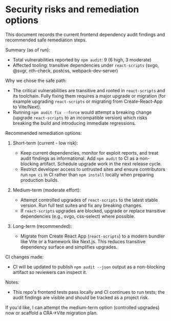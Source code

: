 # Security risks and remediation options

This document records the current frontend dependency audit findings and recommended safe remediation steps.

Summary (as of run):

- Total vulnerabilities reported by `npm audit`: 9 (6 high, 3 moderate)
- Affected tooling: transitive dependencies under `react-scripts` (svgo, @svgr, nth-check, postcss, webpack-dev-server)

Why we chose the safe path:

- The critical vulnerabilities are transitive and rooted in `react-scripts` and its toolchain. Fully fixing them requires a major upgrade or migration (for example upgrading `react-scripts` or migrating from Create-React-App to Vite/Next).
- Running `npm audit fix --force` would attempt a breaking change (upgrade `react-scripts` to an incompatible version) which risks breaking the build and introducing immediate regressions.

Recommended remediation options:

1) Short-term (current - low risk):
   - Keep current dependencies, monitor for exploit reports, and treat audit findings as informational. Add `npm audit` to CI as a non-blocking artifact. Schedule upgrade work in the next release cycle.
   - Restrict developer access to untrusted sites and ensure contributors run `npm ci` in CI rather than `npm install` locally when preparing production builds.

2) Medium-term (moderate effort):
   - Attempt controlled upgrades of `react-scripts` to the latest stable version. Run full test suites and fix any breaking changes.
   - If `react-scripts` upgrades are blocked, upgrade or replace transitive dependencies (e.g., svgo, css-select) where possible.

3) Long-term (recommended):
   - Migrate from Create React App (`react-scripts`) to a modern bundler like Vite or a framework like Next.js. This reduces transitive dependency surface and simplifies upgrades.

CI changes made:

- CI will be updated to publish `npm audit --json` output as a non-blocking artifact so reviewers can inspect it.

Notes:

- This repo's frontend tests pass locally and CI continues to run tests; the audit findings are visible and should be tracked as a project risk.

If you'd like, I can attempt the medium-term option (controlled upgrades) now or scaffold a CRA->Vite migration plan.

